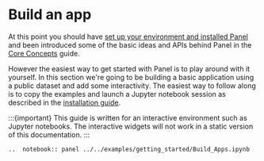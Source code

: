 # Build an app

At this point you should have [set up your environment and installed Panel](installation.md) and been introduced some of the basic ideas and APIs behind Panel in the [Core Concepts](core_concepts.md) guide.

However the easiest way to get started with Panel is to play around with it yourself. In this section we're going to be building a basic application using a public dataset and add some interactivity. The easiest way to follow along is to copy the examples and launch a Jupyter notebook session as described in the [installation guide](installation.md).

:::{important}
This guide is written for an interactive environment such as Jupyter notebooks. The interactive widgets will not work in a static version of this documentation.
:::

```{eval-rst}
..  notebook:: panel ../../examples/getting_started/Build_Apps.ipynb
```
